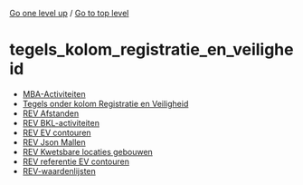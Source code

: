 <!-- generated by markdown-notes-tree -->

<!-- upward navigation links generated by markdown-notes-tree start here -->

[Go one level up](../SUMMARY.md) / [Go to top level](../../../../SUMMARY.md)

<!-- upward navigation links generated by markdown-notes-tree end here -->

# tegels_kolom_registratie_en_veiligheid

<!-- optional markdown-notes-tree directory description starts here -->

<!-- optional markdown-notes-tree directory description ends here -->

- [MBA-Activiteiten](mba-coderingen.md)
- [Tegels onder kolom Registratie en Veiligheid](README.md)
- [REV Afstanden](rev_afstanden.md)
- [REV BKL-activiteiten](rev_bkl_activiteiten.md)
- [REV EV contouren](rev_ev_contouren.md)
- [REV Json Mallen](rev_json_mallen.md)
- [REV Kwetsbare locaties gebouwen](rev_kwetsbare_locaties.md)
- [REV referentie EV contouren](rev_referentie_ev_contouren.md)
- [REV-waardenlijsten](rev-waardenlijst.md)
